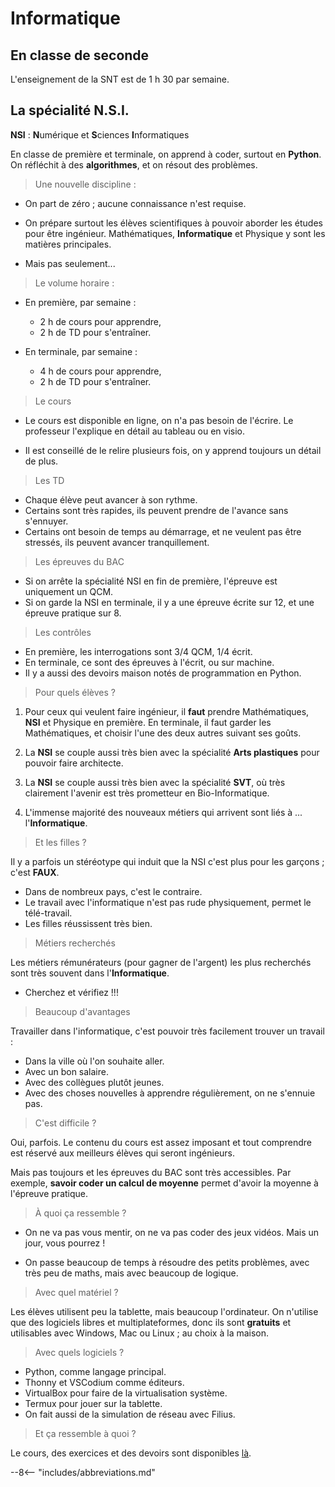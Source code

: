 # Informatique

## En classe de seconde

L'enseignement de la SNT est de 1 h 30 par semaine.



## La spécialité N.S.I.

**NSI** : **N**umérique et **S**ciences **I**nformatiques

En classe de première et terminale, on apprend à coder, surtout en **Python**. On réfléchit à des **algorithmes**, et on résout des problèmes.

> Une nouvelle discipline :

- On part de zéro ; aucune connaissance n'est requise.

- On prépare surtout les élèves scientifiques à pouvoir aborder les études pour être ingénieur. Mathématiques, **Informatique** et Physique y sont les matières principales.

- Mais pas seulement...


> Le volume horaire :

- En première, par semaine :

    - 2 h de cours pour apprendre,
    - 2 h de TD pour s'entraîner.

- En terminale, par semaine :
    - 4 h de cours pour apprendre,
    - 2 h de TD pour s'entraîner.


> Le cours

- Le cours est disponible en ligne, on n'a pas besoin de l'écrire. Le professeur l'explique en détail au tableau ou en visio.

- Il est conseillé de le relire plusieurs fois, on y apprend toujours un détail de plus.


> Les TD

- Chaque élève peut avancer à son rythme.
- Certains sont très rapides, ils peuvent prendre de l'avance sans s'ennuyer.
- Certains ont besoin de temps au démarrage, et ne veulent pas être stressés, ils peuvent avancer tranquillement.


> Les épreuves du BAC

- Si on arrête la spécialité NSI en fin de première, l'épreuve est uniquement un QCM.
- Si on garde la NSI en terminale, il y a une épreuve écrite sur 12, et une épreuve pratique sur 8.

> Les contrôles

- En première, les interrogations sont 3/4 QCM, 1/4 écrit.
- En terminale, ce sont des épreuves à l'écrit, ou sur machine.
- Il y a aussi des devoirs maison notés de programmation en Python.


> Pour quels élèves ?

1. Pour ceux qui veulent faire ingénieur, il **faut** prendre Mathématiques, **NSI** et Physique en première. En terminale, il faut garder les Mathématiques, et choisir l'une des deux autres suivant ses goûts.

2. La **NSI** se couple aussi très bien avec la spécialité **Arts plastiques** pour pouvoir faire architecte.

3. La **NSI** se couple aussi très bien avec la spécialité **SVT**, où très clairement l'avenir est très prometteur en Bio-Informatique.

4. L'immense majorité des nouveaux métiers qui arrivent sont liés à ... l'**Informatique**.


> Et les filles ?

Il y a parfois un stéréotype qui induit que la NSI c'est plus pour les garçons ; c'est **FAUX**.

- Dans de nombreux pays, c'est le contraire.
- Le travail avec l'informatique n'est pas rude physiquement, permet le télé-travail.
- Les filles réussissent très bien.


> Métiers recherchés

Les métiers rémunérateurs (pour gagner de l'argent) les plus recherchés sont très souvent dans l'**Informatique**.

- Cherchez et vérifiez !!!


> Beaucoup d'avantages

Travailler dans l'informatique, c'est pouvoir très facilement trouver un travail :

- Dans la ville où l'on souhaite aller.
- Avec un bon salaire.
- Avec des collègues plutôt jeunes.
- Avec des choses nouvelles à apprendre régulièrement, on ne s'ennuie pas.



> C'est difficile ?

Oui, parfois. Le contenu du cours est assez imposant et tout comprendre est réservé aux meilleurs élèves qui seront ingénieurs.

Mais pas toujours et les épreuves du BAC sont très accessibles. Par exemple, **savoir coder un calcul de moyenne** permet d'avoir la moyenne à l'épreuve pratique.


> À quoi ça ressemble ?

- On ne va pas vous mentir, on ne va pas coder des jeux vidéos. Mais un jour, vous pourrez !

- On passe beaucoup de temps à résoudre des petits problèmes, avec très peu de maths, mais avec beaucoup de logique.


> Avec quel matériel ?

Les élèves utilisent peu la tablette, mais beaucoup l'ordinateur. On n'utilise que des logiciels libres et multiplateformes, donc ils sont **gratuits** et utilisables avec Windows, Mac ou Linux ; au choix à la maison.


> Avec quels logiciels ?

- Python, comme langage principal.
- Thonny et VSCodium comme éditeurs.
- VirtualBox pour faire de la virtualisation système.
- Termux pour jouer sur la tablette.
- On fait aussi de la simulation de réseau avec Filius.


> Et ça ressemble à quoi ?

Le cours, des exercices et des devoirs sont disponibles [là](https://franckchambon.github.io/ClasseVirtuelle/NSI/nsi-accueil.html).


--8<-- "includes/abbreviations.md"
